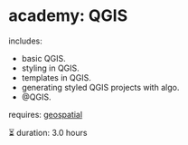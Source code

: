 # academy: QGIS

includes:
- basic QGIS.
- styling in QGIS.
- templates in QGIS.
- generating styled QGIS projects with algo.
- @QGIS.

requires: [geospatial](./geospatial.md)

⏳ duration: 3.0 hours
